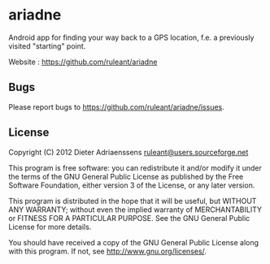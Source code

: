 ariadne
=======

Android app for finding your way back to a GPS location, f.e. a previously visited "starting" point.

Website : <https://github.com/ruleant/ariadne>

Bugs
----

Please report bugs to <https://github.com/ruleant/ariadne/issues>.

License
-------

Copyright (C) 2012 Dieter Adriaenssens <ruleant@users.sourceforge.net>

This program is free software: you can redistribute it and/or modify
it under the terms of the GNU General Public License as published by
the Free Software Foundation, either version 3 of the License, or
any later version.

This program is distributed in the hope that it will be useful,
but WITHOUT ANY WARRANTY; without even the implied warranty of
MERCHANTABILITY or FITNESS FOR A PARTICULAR PURPOSE.  See the
GNU General Public License for more details.

You should have received a copy of the GNU General Public License
along with this program.  If not, see <http://www.gnu.org/licenses/>.
